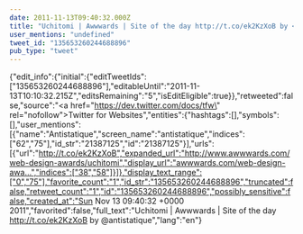 ```yaml
---
date: 2011-11-13T09:40:32.000Z
title: "Uchitomi | Awwwards | Site of the day http://t.co/ek2KzXoB by <a href='http://twitter.com/antistatique'>@antistatique</a>″"
user_mentions: "undefined"
tweet_id: "135653260244688896"
pub_type: "tweet"
---
```

{"edit_info":{"initial":{"editTweetIds":["135653260244688896"],"editableUntil":"2011-11-13T10:10:32.215Z","editsRemaining":"5","isEditEligible":true}},"retweeted":false,"source":"<a href=\"https://dev.twitter.com/docs/tfw\" rel=\"nofollow\">Twitter for Websites</a>","entities":{"hashtags":[],"symbols":[],"user_mentions":[{"name":"Antistatique","screen_name":"antistatique","indices":["62","75"],"id_str":"21387125","id":"21387125"}],"urls":[{"url":"http://t.co/ek2KzXoB","expanded_url":"http://www.awwwards.com/web-design-awards/uchitomi","display_url":"awwwards.com/web-design-awa…","indices":["38","58"]}]},"display_text_range":["0","75"],"favorite_count":"1","id_str":"135653260244688896","truncated":false,"retweet_count":"1","id":"135653260244688896","possibly_sensitive":false,"created_at":"Sun Nov 13 09:40:32 +0000 2011","favorited":false,"full_text":"Uchitomi | Awwwards | Site of the day http://t.co/ek2KzXoB by @antistatique","lang":"en"}
